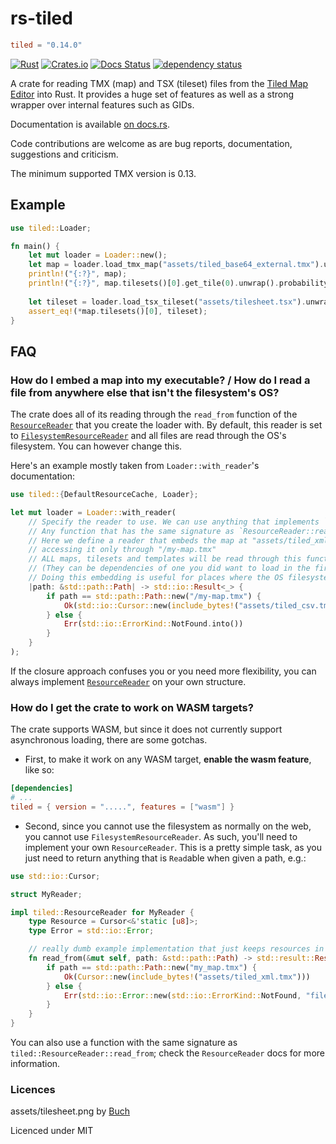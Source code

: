 # rs-tiled
```toml
tiled = "0.14.0"
```

[![Rust](https://github.com/mapeditor/rs-tiled/actions/workflows/rust.yml/badge.svg)](https://github.com/mapeditor/rs-tiled/actions/workflows/rust.yml)
[![Crates.io](https://img.shields.io/crates/v/tiled.svg)](https://crates.io/crates/tiled)
[![Docs Status](https://docs.rs/tiled/badge.svg)](https://docs.rs/tiled)
[![dependency status](https://deps.rs/crate/tiled/latest/status.svg)](https://deps.rs/crate/tiled)

A crate for reading TMX (map) and TSX (tileset) files from the [Tiled Map Editor](http://www.mapeditor.org/) into Rust.
It provides a huge set of features as well as a strong wrapper over internal features such as GIDs.

Documentation is available [on docs.rs](https://docs.rs/tiled/).

Code contributions are welcome as are bug reports, documentation, suggestions and criticism.

The minimum supported TMX version is 0.13.

## Example

```rust
use tiled::Loader;

fn main() {
    let mut loader = Loader::new();
    let map = loader.load_tmx_map("assets/tiled_base64_external.tmx").unwrap();
    println!("{:?}", map);
    println!("{:?}", map.tilesets()[0].get_tile(0).unwrap().probability);
    
    let tileset = loader.load_tsx_tileset("assets/tilesheet.tsx").unwrap();
    assert_eq!(*map.tilesets()[0], tileset);
}

```

## FAQ
### How do I embed a map into my executable? / How do I read a file from anywhere else that isn't the filesystem's OS?
The crate does all of its reading through the `read_from` function of the [`ResourceReader`](https://docs.rs/tiled/latest/tiled/trait.ResourceReader.html) that you create the loader with. By default, this reader is set to [`FilesystemResourceReader`](https://docs.rs/tiled/latest/tiled/struct.FilesystemResourceReader.html) and all files are read through the OS's filesystem. You can however change this.

Here's an example mostly taken from `Loader::with_reader`'s documentation:
```rust
use tiled::{DefaultResourceCache, Loader};

let mut loader = Loader::with_reader(
    // Specify the reader to use. We can use anything that implements `ResourceReader`, e.g. FilesystemResourceReader.
    // Any function that has the same signature as `ResourceReader::read_from` also implements it.
    // Here we define a reader that embeds the map at "assets/tiled_xml.csv" into the executable, and allow
    // accessing it only through "/my-map.tmx"
    // ALL maps, tilesets and templates will be read through this function, even if you don't explicitly load them
    // (They can be dependencies of one you did want to load in the first place).
    // Doing this embedding is useful for places where the OS filesystem is not available (e.g. WASM applications).
    |path: &std::path::Path| -> std::io::Result<_> {
        if path == std::path::Path::new("/my-map.tmx") {
            Ok(std::io::Cursor::new(include_bytes!("assets/tiled_csv.tmx")))
        } else {
            Err(std::io::ErrorKind::NotFound.into())
        }
    }
);
```
If the closure approach confuses you or you need more flexibility, you can always implement [`ResourceReader`](https://docs.rs/tiled/latest/tiled/trait.ResourceReader.html) on your own structure.

### How do I get the crate to work on WASM targets?
The crate supports WASM, but since it does not currently support asynchronous loading, there are some gotchas.

- First, to make it work on any WASM target, **enable the wasm feature**, like so:
```toml
[dependencies]
# ...
tiled = { version = ".....", features = ["wasm"] }
```

- Second, since you cannot use the filesystem as normally on the web, you cannot use `FilesystemResourceReader`. As such,
you'll need to implement your own `ResourceReader`. This is a pretty simple task, as you just need to return anything
that is `Read`able when given a path, e.g.:
```rust
use std::io::Cursor;

struct MyReader;

impl tiled::ResourceReader for MyReader {
    type Resource = Cursor<&'static [u8]>;
    type Error = std::io::Error;

    // really dumb example implementation that just keeps resources in memory
    fn read_from(&mut self, path: &std::path::Path) -> std::result::Result<Self::Resource, Self::Error> {
        if path == std::path::Path::new("my_map.tmx") {
            Ok(Cursor::new(include_bytes!("assets/tiled_xml.tmx")))
        } else {
            Err(std::io::Error::new(std::io::ErrorKind::NotFound, "file not found"))
        }
    }
}
```
You can also use a function with the same signature as `tiled::ResourceReader::read_from`; check the
`ResourceReader` docs for more information.

### Licences

assets/tilesheet.png by [Buch](https://opengameart.org/content/sci-fi-interior-tiles)

Licenced under MIT
